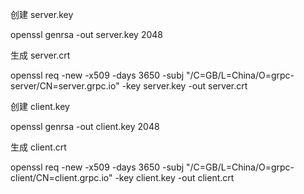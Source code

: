创建 server.key             

openssl genrsa -out server.key 2048             

生成 server.crt                

 openssl req -new -x509 -days 3650 -subj "/C=GB/L=China/O=grpc-server/CN=server.grpc.io"  -key server.key -out server.crt           





创建 client.key         

openssl genrsa -out client.key 2048                

生成 client.crt                    

openssl req -new -x509 -days 3650 -subj "/C=GB/L=China/O=grpc-client/CN=client.grpc.io"  -key client.key -out client.crt                     





